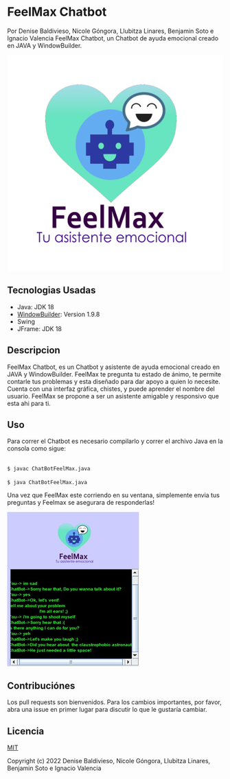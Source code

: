 # FeelMax Chatbot
Por Denise Baldivieso, Nicole Góngora, Llubitza Linares, Benjamin Soto e Ignacio Valencia
FeelMax Chatbot, un Chatbot de ayuda emocional creado en JAVA y WindowBuilder.


![Logo](AyudaSocialChatBot/feelMax.png?raw=true "Title")

## Tecnologias Usadas
* Java: JDK 18 
* [WindowBuilder](https://www.eclipse.org/windowbuilder/): Version 1.9.8
* Swing
* JFrame: JDK 18 

## Descripcion


FeelMax Chatbot, es un Chatbot y asistente de ayuda emocional creado en JAVA y WindowBuilder. FeelMax te pregunta tu estado de ánimo, te permite contarle tus problemas y esta diseñado para dar apoyo a quien lo necesite. Cuenta con una interfaz gráfica, chistes, y puede aprender el nombre del usuario.
FeelMax se propone a ser un asistente amigable y responsivo que esta ahi para ti.

## Uso

Para correr el Chatbot es necesario compilarlo y correr el archivo Java en la consola como sigue:

```

$ javac ChatBotFeelMax.java

$ java ChatBotFeelMax.java

```
Una vez que FeelMax este corriendo en su ventana, simplemente envia tus preguntas y Feelmax se asegurara de responderlas!

![Ejemplo](AyudaSocialChatBot/interfaceExample.jpeg?raw=true "Title")

## Contribuciónes
Los pull requests son bienvenidos. Para los cambios importantes, por favor, abra una issue en primer lugar para discutir lo que le gustaría cambiar.

## Licencia
[MIT](https://choosealicense.com/licenses/mit/)

Copyright (c) 2022 Denise Baldivieso, Nicole Góngora, Llubitza Linares, Benjamin Soto e Ignacio Valencia

